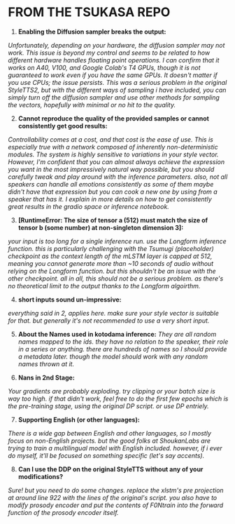 
# FROM THE TSUKASA REPO

1. **Enabling the Diffusion sampler breaks the output:**

*Unfortunately, depending on your hardware, the diffusion sampler may not work. This issue is beyond my control and seems to be related to how different hardware handles floating point operations. I can confirm that it works on A40, V100, and Google Colab's T4 GPUs, though it is not guaranteed to work even if you have the same GPUs. It doesn't matter if you use CPUs; the issue persists. This was a serious problem in the original StyleTTS2, but with the different ways of sampling i have included, you can simply turn off the diffusion sampler and use other methods for sampling the vectors, hopefully with minimal or no hit to the quality.*

2. **Cannot reproduce the quality of the provided samples or cannot consistently get good results:**

*Controllability comes at a cost, and that cost is the ease of use. This is especially true with a network composed of inherently non-deterministic modules. The system is highly sensitive to variations in your style vector. However, I'm confident that you can almost always achieve the expression you want in the most impressively natural way possible, but you should carefully tweak and play around with the inference parameters. also, not all speakers can handle all emotions consistently as some of them maybe didn't have that expression but you can cook a new one by using from a speaker that has it. I explain in more details on how to get consistently great results in the gradio space or inference notebook.*

3. **[RuntimeError: The size of tensor a (512) must match the size of tensor b (some number) at non-singleton dimension 3]:**

*your input is too long for a single inference run. use the Longform inference function. this is particularly challenging with the Tsumugi (placeholder) checkpoint as the context length of the mLSTM layer is capped at 512, meaning you cannot generate more than ~10 seconds of audio without relying on the Longform function. but this shouldn't be an issue with the other checkpoint. all in all, this should not be a serious problem. as there's no theoretical limit to the output thanks to the Longform algoirthm.*

4. **short inputs sound un-impressive:**

*everything said in 2, applies here. make sure your style vector is suitable for that. but generally it's not recommended to use a very short input.*

5. **About the Names used in kotodama inference:**
*They are all random names mapped to the ids. they have no relation to the speaker, their role in a series or anything. there are hundreds of names so I should provide a metadata later. though the model should work with any random names thrown at it.*

6. **Nans in 2nd Stage:**

*Your gradients are probably exploding. try clipping or your batch size is way too high. if that didn't work, feel free to do the first few epochs which is the pre-training stage, using the original DP script. or use DP entriely.*

7. **Supporting English (or other languages):**

*There is a wide gap between English and other languages, so I mostly focus on non-English projects. but the good folks at ShoukanLabs are trying to train a multilingual model with English included. however, if i ever do myself, it'll be focused on something specific (let's say accents).*

8. **Can I use the DDP on the original StyleTTS without any of your modifications?**

*Sure! but you need to do some changes. replace the xlstm's pre projection at around line 922 with the lines of the original's script. you also have to modify prosody encoder and put the contents of F0Ntrain into the forward function of the prosody encoder itself.*
